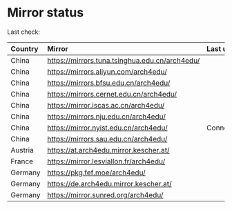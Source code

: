 <script src="./time.js"></script>
# Mirror status
Last check: <script type="text/javascript">localize(1726050131.3740668);</script>

|Country|Mirror|Last update|
|:------|:-----|:----------|
|China|https://mirrors.tuna.tsinghua.edu.cn/arch4edu/|<script type="text/javascript">localize(1725993519);</script>|
|China|https://mirrors.aliyun.com/arch4edu/|<script type="text/javascript">localize(1725993519);</script>|
|China|https://mirrors.bfsu.edu.cn/arch4edu/|<script type="text/javascript">localize(1725993519);</script>|
|China|https://mirrors.cernet.edu.cn/arch4edu/|<script type="text/javascript">localize(1725993519);</script>|
|China|https://mirror.iscas.ac.cn/arch4edu/|<script type="text/javascript">localize(1725993519);</script>|
|China|https://mirrors.nju.edu.cn/arch4edu/|<script type="text/javascript">localize(1725950496);</script>|
|China|https://mirror.nyist.edu.cn/arch4edu/|ConnectionError|
|China|https://mirrors.sau.edu.cn/arch4edu/|<script type="text/javascript">localize(1725993519);</script>|
|Austria|https://at.arch4edu.mirror.kescher.at/|<script type="text/javascript">localize(1725993519);</script>|
|France|https://mirror.lesviallon.fr/arch4edu/|<script type="text/javascript">localize(1725993519);</script>|
|Germany|https://pkg.fef.moe/arch4edu/|<script type="text/javascript">localize(1725993519);</script>|
|Germany|https://de.arch4edu.mirror.kescher.at/|<script type="text/javascript">localize(1725993519);</script>|
|Germany|https://mirror.sunred.org/arch4edu/|<script type="text/javascript">localize(1725993519);</script>|

<script src="./tablefilter/tablefilter.js"></script>
<script src="./table.js"></script>